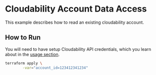 # Cloudability Account Data Access

This example describes how to read an existing cloudability account.

## How to Run

You will need to have setup Cloudability API credentials, which you learn about in the [usage section](../../README.md).

```bash
terraform apply \
        -var="account_id=123412341234"
````